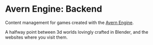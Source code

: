 # Avern Engine: Backend

Content management for games created with the [Avern Engine](https://github.com/nsmarino/avern-frontend).

A halfway point between 3d worlds lovingly crafted in Blender, and the websites where you visit them.
